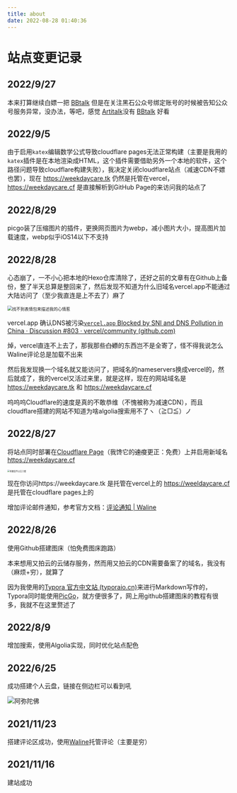```yaml
---
title: about
date: 2022-08-28 01:40:36
---
```


# 站点变更记录

## 2022/9/27

本来打算继续白嫖一把 [BBtalk](https://bb.js.org/) 但是在关注黑石公众号绑定账号的时候被告知公众号服务异常，没办法，等吧，感觉 [Artitalk](https://artitalk.js.org/)没有 [BBtalk](https://bb.js.org/) 好看

## 2022/9/5

由于启用`katex`编辑数学公式导致cloudflare pages无法正常构建（主要是我用的`katex`插件是在本地渲染成HTML，这个插件需要借助另外一个本地的软件，这个路径问题导致cloudflare构建失败），我决定关闭cloudflare站点（减速CDN不嫖也罢），现在 https://weekdaycare.tk 仍然是托管在vercel， https://weekdaycare.cf 是直接解析到GitHub Page的来访问我的站点了

## 2022/8/29

picgo装了压缩图片的插件，更换网页图片为webp，减小图片大小，提高图片加载速度，webp似乎iOS14以下不支持

## 2022/8/28

心态崩了，一不小心把本地的Hexo仓库清除了，还好之前的文章有在Github上备份，整了半天总算是整回来了，然后发现不知道为什么旧域名vercel.app不能通过大陆访问了（至少我直连是上不去了）麻了

<img src="https://cdn.jsdelivr.net/gh/wefoox/pic/2022/08/29/15-02-17.webp" alt="找不到表情包来描述我的心情惹" style="zoom: 67%;" />

vercel.app 确认DNS被污染[`vercel.app` Blocked by SNI and DNS Pollution in China · Discussion #803 · vercel/community (github.com)](https://github.com/vercel/community/discussions/803)

焯，vercel直连不上去了，那我那些~~白嫖~~的东西岂不是全寄了，怪不得我说怎么Waline评论总是加载不出来

然后我发现换一个域名就又能访问了，把域名的nameservers换成vercel的，然后就成了，我的vercel又活过来里，就是这样，现在的网站域名是 https://weekdaycare.tk 和 https://weekdaycare.cf 

呜呜呜Cloudflare的速度是真的不敢恭维（不愧被称为减速CDN），而且cloudflare搭建的网站不知道为啥algolia搜索用不了ヽ（≧□≦）ノ

## 2022/8/27

将站点同时部署在[Cloudflare Page](https://pages.cloudflare.com/)（我馋它的~~速度~~更正：免费）上并启用新域名 https://weekdaycare.cf 

<img src="https://cdn.jsdelivr.net/gh/wefoox/pic/2022/08/29/15-03-11.webp" alt="有便宜不占王八蛋" style="zoom: 33%;" />

现在你访问https://weekdaycare.tk 是托管在vercel上的
https://weeldaycare.cf 是托管在cloudflare pages上的

增加评论邮件通知，参考官方文档：[评论通知 | Waline](https://waline.js.org/guide/server/notification.html#邮件通知)

## 2022/8/26

使用Github搭建图床（怕免费图床跑路）

本来想用又拍云的云储存服务，然而用又拍云的CDN需要备案了的域名，我没有（麻烦+穷），就算了

因为我使用的[Typora 官方中文站 (typoraio.cn)](https://typoraio.cn/)来进行Markdown写作的，Typora同时能使用[PicGo](https://picgo.github.io/PicGo-Doc/zh/)，就方便很多了，网上用github搭建图床的教程有很多，我就不在这里赘述了

## 2022/8/9

增加搜索，使用Algolia实现，同时优化站点配色

## 2022/6/25

成功搭建个人云盘，链接在侧边栏可以看到吼

![阿弥陀佛](https://cdn.jsdelivr.net/gh/wefoox/pic/2022/08/29/15-02-32.webp)

## 2021/11/23

搭建评论区成功，使用[Waline](https://waline.js.org/)托管评论（主要是穷）

## 2021/11/16

建站成功